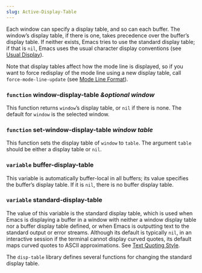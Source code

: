 ```yaml
---
slug: Active-Display-Table
---
```


Each window can specify a display table, and so can each buffer. The window’s display table, if there is one, takes precedence over the buffer’s display table. If neither exists, Emacs tries to use the standard display table; if that is `nil`, Emacs uses the usual character display conventions (see [Usual Display](/docs/elisp/Usual-Display)).

Note that display tables affect how the mode line is displayed, so if you want to force redisplay of the mode line using a new display table, call `force-mode-line-update` (see [Mode Line Format](/docs/elisp/Mode-Line-Format)).

### <span className="tag function">`function`</span> **window-display-table** *\&optional window*

This function returns `window`’s display table, or `nil` if there is none. The default for `window` is the selected window.

### <span className="tag function">`function`</span> **set-window-display-table** *window table*

This function sets the display table of `window` to `table`. The argument `table` should be either a display table or `nil`.

### <span className="tag variable">`variable`</span> **buffer-display-table**

This variable is automatically buffer-local in all buffers; its value specifies the buffer’s display table. If it is `nil`, there is no buffer display table.

### <span className="tag variable">`variable`</span> **standard-display-table**

The value of this variable is the standard display table, which is used when Emacs is displaying a buffer in a window with neither a window display table nor a buffer display table defined, or when Emacs is outputting text to the standard output or error streams. Although its default is typically `nil`, in an interactive session if the terminal cannot display curved quotes, its default maps curved quotes to ASCII approximations. See [Text Quoting Style](/docs/elisp/Text-Quoting-Style).

The `disp-table` library defines several functions for changing the standard display table.
